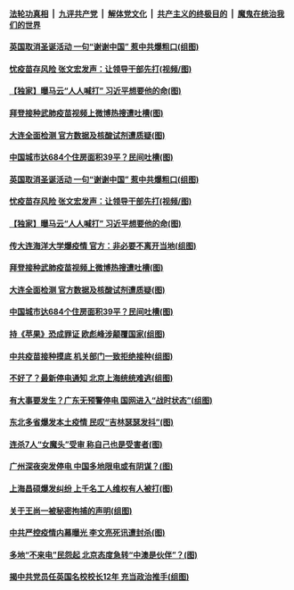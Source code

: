 

####  [法轮功真相](../../../../basic/blob/master/README.md?t=12231202) &nbsp;|&nbsp; [九评共产党](../../../../9ping.md/blob/master/README.md?t=12231202) &nbsp;|&nbsp; [解体党文化](../../../../jtdwh.md/blob/master/README.md?t=12231202)  &nbsp;|&nbsp; [共产主义的终极目的](../../../../gczydzjmd.md/blob/master/README.md?t=12231202) &nbsp;|&nbsp; [魔鬼在统治我们的世界](../../../../mgztzwmdsj.md/blob/master/README.md?t=12231202) 

#### [英国取消圣诞活动 一句“谢谢中国” 惹中共爆粗口(组图)](../pages/p1/956706.md?t=12231202) 

#### [忧疫苗存风险 张文宏发声：让领导干部先打(视频/图)](../pages/p1/956741.md?t=12231202) 

#### [【独家】曝马云“人人喊打” 习近平想要他的命(图)](../pages/p1/956684.md?t=12231202) 

#### [拜登接种武肺疫苗视频上微博热搜遭吐槽(图)](../pages/p1/956632.md?t=12231202) 

#### [大连全面检测 官方数据及核酸试剂遭质疑(图)](../pages/p1/956672.md?t=12231202) 

#### [中国城市达684个住房面积39平？民间吐槽(图)](../pages/p1/956651.md?t=12231202) 

#### [英国取消圣诞活动 一句“谢谢中国” 惹中共爆粗口(组图)](../pages/p1/956706.md?t=12231202) 

#### [忧疫苗存风险 张文宏发声：让领导干部先打(视频/图)](../pages/p1/956741.md?t=12231202) 

#### [【独家】曝马云“人人喊打” 习近平想要他的命(图)](../pages/p1/956684.md?t=12231202) 

#### [传大连海洋大学爆疫情 官方：非必要不离开当地(组图)](../pages/p1/956687.md?t=12231202) 

#### [拜登接种武肺疫苗视频上微博热搜遭吐槽(图)](../pages/p1/956632.md?t=12231202) 

#### [大连全面检测 官方数据及核酸试剂遭质疑(图)](../pages/p1/956672.md?t=12231202) 

#### [中国城市达684个住房面积39平？民间吐槽(图)](../pages/p1/956651.md?t=12231202) 

#### [持《苹果》恐成罪证 欧彪峰涉颠覆国家(组图)](../pages/p1/956647.md?t=12231202) 


#### [中共疫苗接种摸底 机关部门一致拒绝接种(组图)](../pages/p1/956597.md?t=12231202) 

#### [不好了？最新停电通知 北京上海统统难逃(组图)](../pages/p1/956599.md?t=12231202) 

#### [有大事要发生？广东无预警停电 国网进入“战时状态”(组图)](../pages/p1/956591.md?t=12231202) 

#### [东北多省爆发本土疫情 民叹“吉林瑟瑟发抖”(图)](../pages/p1/956579.md?t=12231202) 

#### [连杀7人“女魔头”受审 称自己也是受害者(图)](../pages/p1/956574.md?t=12231202) 

#### [广州深夜突发停电 中国多地限电或有阴谋？(图)](../pages/p1/956531.md?t=12231202) 

#### [上海昌硕爆发纠纷 上千名工人维权有人被打(图)](../pages/p1/956557.md?t=12231202) 

#### [关于王尚一被秘密拘捕的声明(组图)](../pages/p1/956159.md?t=12231202) 

#### [中共严控疫情内幕曝光 李文亮死讯遭封杀(图)](../pages/p1/956535.md?t=12231202) 

#### [多地“不来电”民怨起 北京态度急转“中澳是伙伴”？(图)](../pages/p1/956501.md?t=12231202) 

#### [揭中共党员任英国名校校长12年 充当政治推手(组图)](../pages/p1/956506.md?t=12231202) 

